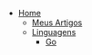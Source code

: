 * [Home](README.md)
  * [Meus Artigos](/content/myarticles/README.md)
  * [Linguagens](/content/languages/README.md)
    * [Go](/content/languages/go.md)
